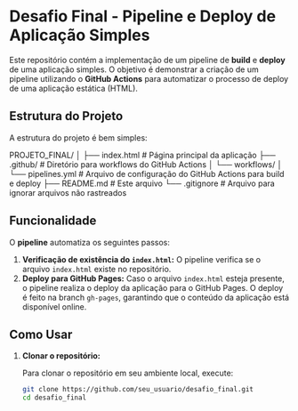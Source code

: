 # Desafio Final - Pipeline e Deploy de Aplicação Simples

Este repositório contém a implementação de um pipeline de **build** e **deploy** de uma aplicação simples. O objetivo é demonstrar a criação de um pipeline utilizando o **GitHub Actions** para automatizar o processo de deploy de uma aplicação estática (HTML).

## Estrutura do Projeto

A estrutura do projeto é bem simples:

PROJETO_FINAL/
│
├── index.html # Página principal da aplicação
├── .github/ # Diretório para workflows do GitHub Actions
│ └── workflows/
│ └── pipelines.yml # Arquivo de configuração do GitHub Actions para build e deploy
├── README.md # Este arquivo
└── .gitignore # Arquivo para ignorar arquivos não rastreados


## Funcionalidade

O **pipeline** automatiza os seguintes passos:

1. **Verificação de existência do `index.html`:** O pipeline verifica se o arquivo `index.html` existe no repositório.
2. **Deploy para GitHub Pages:** Caso o arquivo `index.html` esteja presente, o pipeline realiza o deploy da aplicação para o GitHub Pages. O deploy é feito na branch `gh-pages`, garantindo que o conteúdo da aplicação está disponível online.

## Como Usar

1. **Clonar o repositório:**

   Para clonar o repositório em seu ambiente local, execute:

   ```bash
   git clone https://github.com/seu_usuario/desafio_final.git
   cd desafio_final
